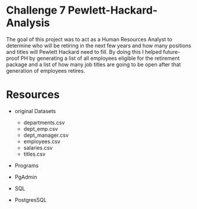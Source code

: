 # Challenge 7 Pewlett-Hackard-Analysis

The goal of this project was to act as a Human Resources Analyst to determine who will be retiring in the next few years and how many positions and titles will Pewlett Hackard need to fill. By doing this I helped future-proof PH by generating a list of all employees eligible for the retirement package and a list of how many job titles are going to be open after that generation of employees retires.

 # Resources
* original Datasets
  * departments.csv
  * dept_emp.csv
  * dept_manager.csv
  * employees.csv
  * salaries.csv
  * titles.csv
 
 * Programs
  * PgAdmin
  * SQL
  * PostgresSQL
 
